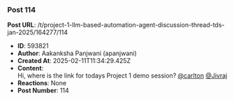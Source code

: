 ### Post 114
**Post URL**: /t/project-1-llm-based-automation-agent-discussion-thread-tds-jan-2025/164277/114
- **ID**: 593821
- **Author**: Aakanksha Panjwani (apanjwani)
- **Created At**: 2025-02-11T11:34:29.425Z
- **Content**:  
  Hi, where is the link for todays Project 1 demo session? <a class="mention" href="/u/carlton">@carlton</a> <a class="mention" href="/u/jivraj">@Jivraj</a>
- **Reactions**: None
- **Post Number**: 114

